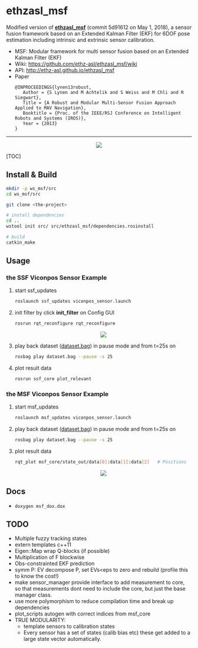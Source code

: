 # ethzasl_msf

Modified version of **[ethzasl_msf](https://github.com/ethz-asl/ethzasl_msf)** (commit 5d91612  on May 1, 2018), a sensor fusion framework based on an Extended Kalman Filter (EKF) for 6DOF pose estimation including intrinsic and extrinsic sensor calibration.

* MSF: Modular framework for multi sensor fusion based on an Extended Kalman Filter (EKF)
* Wiki: https://github.com/ethz-asl/ethzasl_msf/wiki
* API: http://ethz-asl.github.io/ethzasl_msf
* Paper
  ```
  @INPROCEEDINGS{lynen13robust,
     Author = {S Lynen and M Achtelik and S Weiss and M Chli and R Siegwart},
     Title = {A Robust and Modular Multi-Sensor Fusion Approach Applied to MAV Navigation},
     Booktitle = {Proc. of the IEEE/RSJ Conference on Intelligent Robots and Systems (IROS)},
     Year = {2013}
  }
  ```

-----

<div align=center>
  <img src="http://wiki.ros.org/ethzasl_sensor_fusion/Tutorials/Introductory%20Tutorial%20for%20Multi-Sensor%20Fusion%20Framework?action=AttachFile&do=get&target=structure.png">
</div>

[TOC]

## Install & Build
  ```sh
  mkdir -p ws_msf/src
  cd ws_msf/src

  git clone <the-project>

  # install dependencies
  cd ..
  wstool init src/ src/ethzasl_msf/dependencies.rosinstall

  # build
  catkin_make
  ```

## Usage

### the SSF Viconpos Sensor Example

1. start ssf_updates
   ```sh
   roslaunch ssf_updates viconpos_sensor.launch
   ```

2. init filter by click **init_filter** on Config GUI
   ```sh
   rosrun rqt_reconfigure rqt_reconfigure
   ```
   <div align=center>
     <img src="../../images/rqt_reconfigure_ssf.png">
   </div>

3. play back dataset  ([dataset.bag](http://wiki.ros.org/ethzasl_sensor_fusion/Tutorials/Introductory%20Tutorial%20for%20Multi-Sensor%20Fusion%20Framework?action=AttachFile&do=view&target=dataset.bag)) in pause mode and from t=25s on
    ```sh
    rosbag play dataset.bag --pause -s 25
    ```  
    
4. plot result data
   ```sh
   rosrun ssf_core plot_relevant
   ```     

### the MSF Viconpos Sensor Example

1. start msf_updates
   ```sh
   roslaunch msf_updates viconpos_sensor.launch
   ```

2. play back dataset  ([dataset.bag](http://wiki.ros.org/ethzasl_sensor_fusion/Tutorials/Introductory%20Tutorial%20for%20Multi-Sensor%20Fusion%20Framework?action=AttachFile&do=view&target=dataset.bag)) in pause mode and from t=25s on
   ```sh
   rosbag play dataset.bag --pause -s 25
   ```
3. plot result data
   ```sh
   rqt_plot msf_core/state_out/data[0]:data[1]:data[2]   # Positions
   ```
   <div align=center>
     <img src="../../images/stateout.jpg">
   </div>

## Docs

* `doxygen msf_dox.dox`

## TODO

* Multiple fuzzy tracking states
* extern templates c++11
* Eigen::Map wrap Q-blocks (if possible)
* Multiplication of F blockwise
* Obs-constrainted EKF prediction
* symm P: EV decompose P, set EVs<eps to zero and rebuild (profile this to know the cost!)
* make sensor_manager provide interface to add measurement to core, so that measurements dont need to include the core, but just the base manager class.
* use more polymorphism to reduce compilation time and break up dependencies
* plot_scripts autogen with correct indices from msf_core
* TRUE MODULARITY:
  - template sensors to calibration states
  - Every sensor has a set of states (calib bias etc) these get added to a large state vector automatically.
